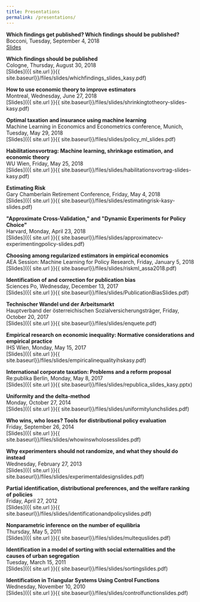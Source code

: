 ```yaml
---
title: Presentations
permalink: /presentations/
---
```


**Which findings get published? Which findings should be published?**  
  Bocconi, Tuesday, September 4, 2018  
  [Slides](/files/slides/pubbias_whichfindings_slides_kasy.pdf)  
  
**Which findings should be published**  
  Cologne, Thursday, August 30, 2018  
  [Slides]({{ site.url }}{{ site.baseurl}}/files/slides/whichfindings_slides_kasy.pdf)    

**How to use economic theory to improve estimators**  
  Montreal, Wednesday, June 27, 2018  
  [Slides]({{ site.url }}{{ site.baseurl}}/files/slides/shrinkingtotheory-slides-kasy.pdf)
  
**Optimal taxation and insurance using machine learning**  
  Machine Learning in Economics and Econometrics conference, Munich, Tuesday, May 29, 2018   
  [Slides]({{ site.url }}{{ site.baseurl}}/files/slides/policy_ml_slides.pdf)
  
**Habilitationsvortrag: Machine learning, shrinkage estimation, and economic theory**  
  WU Wien, Friday, May 25, 2018  
  [Slides]({{ site.url }}{{ site.baseurl}}/files/slides/habilitationsvortrag-slides-kasy.pdf)
  
**Estimating Risk**  
  Gary Chamberlain Retirement Conference, Friday, May 4, 2018  
  [Slides]({{ site.url }}{{ site.baseurl}}/files/slides/estimatingrisk-kasy-slides.pdf)
  
**"Approximate Cross-Validation," and "Dynamic Experiments for Policy Choice"**  
  Harvard, Monday, April 23, 2018  
  [Slides]({{ site.url }}{{ site.baseurl}}/files/slides/approximatecv-experimentingpolicy-slides.pdf)
  
**Choosing among regularized estimators in empirical economics**  
  AEA Session: Machine Learning for Policy Research, Friday, January 5, 2018  
  [Slides]({{ site.url }}{{ site.baseurl}}/files/slides/riskml_assa2018.pdf)
  
**Identification of and correction for publication bias**  
  Sciences Po, Wednesday, December 13, 2017  
  [Slides]({{ site.url }}{{ site.baseurl}}/files/slides/PublicationBiasSlides.pdf)
  
**Technischer Wandel und der Arbeitsmarkt**  
  Hauptverband der österreichischen Sozialversicherungsträger, Friday, October 20, 2017  
  [Slides]({{ site.url }}{{ site.baseurl}}/files/slides/enquete.pdf)
  
**Empirical research on economic inequality: Normative considerations and empirical practice**  
  IHS Wien, Monday, May 15, 2017  
  [Slides]({{ site.url }}{{ site.baseurl}}/files/slides/empiricalinequalityihskasy.pdf)
  
**International corporate taxation: Problems and a reform proposal**  
  Re:publika Berlin, Monday, May 8, 2017  
  [Slides]({{ site.url }}{{ site.baseurl}}/files/slides/republica_slides_kasy.pptx)
  
**Uniformity and the delta-method**  
  Monday, October 27, 2014  
  [Slides]({{ site.url }}{{ site.baseurl}}/files/slides/uniformitylunchslides.pdf)
  
**Who wins, who loses? Tools for distributional policy evaluation**  
  Friday, September 26, 2014  
  [Slides]({{ site.url }}{{ site.baseurl}}/files/slides/whowinswholosesslides.pdf)
  
**Why experimenters should not randomize, and what they should do instead**  
  Wednesday, February 27, 2013  
  [Slides]({{ site.url }}{{ site.baseurl}}/files/slides/experimentaldesignslides.pdf)
  
**Partial identification, distributional preferences, and the welfare ranking of policies**  
  Friday, April 27, 2012  
  [Slides]({{ site.url }}{{ site.baseurl}}/files/slides/identificationandpolicyslides.pdf)
  
**Nonparametric inference on the number of equilibria**  
  Thursday, May 5, 2011  
  [Slides]({{ site.url }}{{ site.baseurl}}/files/slides/multequslides.pdf)
  
**Identification in a model of sorting with social externalities and the causes of urban segregation**  
  Tuesday, March 15, 2011  
  [Slides]({{ site.url }}{{ site.baseurl}}/files/slides/sortingslides.pdf)
  
**Identification in Triangular Systems Using Control Functions**  
  Wednesday, November 10, 2010  
  [Slides]({{ site.url }}{{ site.baseurl}}/files/slides/controlfunctionslides.pdf)
  
  